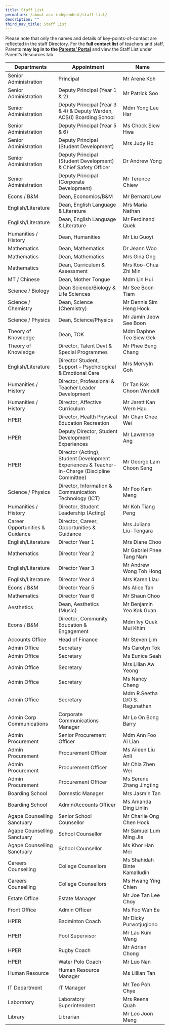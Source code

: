 ```yaml
---
title: Staff List
permalink: /about-acs-independent/staff-list/
description: ""
third_nav_title: Staff List
---
```

Please note that only the names and details of key-points-of-contact are reflected in the staff Directory. For the **full contact list** of teachers and staff, Parents **may log in to the** [**Parents’ Portal**](http://lms.acsindep.edu.sg/ACSIndep/logon_new.aspx?type=parents) and view the Staff List under Parent’s Resources tab.

| Departments | Appointment | Name |
| --- | --- | --- |
| Senior Administration | Principal | Mr Arene Koh |
| Senior Administration | Deputy Principal (Year 1 & 2) | Mr Patrick Soo |
| Senior Administration | Deputy Principal (Year 3 & 4) & Deputy Warden, ACS(I) Boarding School | Mdm Yong Lee Har |
| Senior Administration | Deputy Principal (Year 5 & 6) | Ms Chock Siew Hwa |
| Senior Administration | Deputy Principal (Student Development) | Mrs Judy Ho |
| Senior Administration | Deputy Principal (Student Development) & Chief Safety Officer | Dr Andrew Yong |
| Senior Administration | Deputy Principal (Corporate Development) | Mr Terence Chiew |
| Econs / B&M | Dean, Economics/B&M | Mr Bernard Low |
| English/Literature | Dean, English Language & Literature | Mrs Maria Nathan |
| English/Literature | Dean, English Language & Literature | Mr Ferdinand Quek |
| Humanities / History | Dean, Humanities | Mr Liu Guoyi |
| Mathematics | Dean, Mathematics | Dr Jeann Woo |
| Mathematics | Dean, Mathematics | Mrs Gina Ong |
| Mathematics | Dean, Curriculum & Assessment | Mrs Koo-Chua Zhi Min |
| MT / Chinese | Dean, Mother Tongue | Mdm Lin Hui |
| Science / Biology | Dean Science/Biology & Life Sciences | Mr See Boon Tiam |
| Science / Chemistry | Dean, Science (Chemistry) | Mr Dennis Sim Heng Hock |
| Science / Physics | Dean, Science/Physics  | Mr Jamin Jeow See Boon |
| Theory of Knowledge | Dean, TOK | Mdm Daphne Teo Siew Gek |
| Theory of Knowledge | Director, Talent Devt & Special Programmes | Mr Phee Beng Chang |
| English/Literature | Director Student, Support – Psychological & Emotional Care | Mrs Mervyln Goh |
| Humanities / History | Director, Professional & Teacher Leader Development | Dr Tan Kok Choon Wendell  |
| Humanities / History | Director, Affective Curriculum | Mr Jarett Kan Wern Hau |
| HPER | Director, Health Physical Education Recreation | Mr Chan Chee Wei |
| HPER | Deputy Director, Student Development Experiences | Mr Lawrence Ang |
| HPER | Director (Acting), Student Development Experiences & Teacher-In-Charge (Discipline Committee) | Mr George Lam Choon Seng |
| Science / Physics | Director, Information & Communication Technology (ICT) | Mr Foo Kam Meng |
| Humanities / History | Director, Student Leadership (Acting) | Mr Koh Tiang Peng |
| Career Opportunities & Guidance | Director, Career, Opportunities & Guidance | Mrs Juliana Liu-Tengara |
| English/Literature | Director Year 1 | Mrs Diane Choo |
| Mathematics | Director Year 2 | Mr Gabriel Phee Tang Nam |
| English/Literature | Director Year 3 | Mr Andrew Wong Toh Hong |
| English/Literature | Director Year 4 | Mrs Karen Liau |
| Econs / B&M | Director Year 5 | Ms Alice Tan |
| Mathematics | Director Year 6 | Mr Shaun Choo |
| Aesthetics | Dean, Aesthetics (Music) | Mr Benjamin Yeo Kok Guan |
| Econs / B&M | Director, Community Education & Engagement | Mdm Ivy Quek Mui Khim |
| Accounts Office | Head of Finance | Mr Steven Lim |
| Admin Office | Secretary | Ms Carolyn Tok |
| Admin Office | Secretary | Ms Eunice Seah |
| Admin Office | Secretary | Mrs Lilian Aw Yeong |
| Admin Office | Secretary | Ms Nancy Cheng |
| Admin Office | Secretary | Mdm R.Seetha D/O S. Ragunathan |
| Admin Corp Communications | Corporate Communications Manager | Mr Lo On Bong Barry |
| Admin Procurement | Senior Procurement Officer | Mdm Ann Foo Ai Lian |
| Admin Procurement | Procurement Officer | Ms Aileen Liu Anli |
| Admin Procurement | Procurement Officer | Mr Chia Zhen Wei |
| Admin Procurement | Procurement Officer | Ms Serene Zhang Jingting|
| Boarding School | Domestic Manager | Mrs Jasmin Tan |
| Boarding School | Admin/Accounts Officer | Ms Amanda Ding Linlin |
| Agape Counselling Sanctuary | Senior School Counsellor | Mr Charlie Ong Chen Hock |
| Agape Counselling Sanctuary | School Counsellor | Mr Samuel Lum Ming Jie |
| Agape Counselling Sanctuary | School Counsellor | Ms Khor Han Mei |
| Careers Counselling | College Counsellors | Ms Shahidah Binte Kamalludin |
| Careers Counselling | College Counsellors | Ms Hwang Ying Chien |
| Estate Office | Estate Manager | Mr Joe Tan Lee Choy |
| Front Office | Admin Officer | Ms Foo Wah Ee |
| HPER | Badminton Coach | Mr Dicky Purwotjugiono |
| HPER | Pool Supervisor | Mr Lau Kum Weng |
| HPER | Rugby Coach | Mr Adrian Chong |
| HPER | Water Polo Coach | Mr Luo Nan |
| Human Resource | Human Resource Manager | Ms Lillian Tan |
| IT Department | IT Manager | Mr Teo Poh Chye |
| Laboratory | Laboratory Superintendent | Mrs Reena Quah |
| Library | Librarian | Mr Leo Joon Meng |